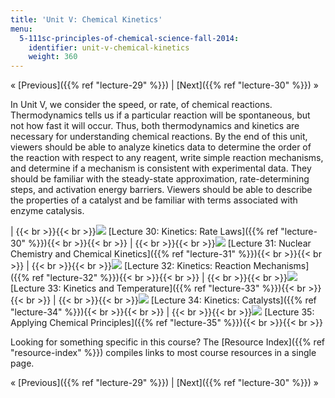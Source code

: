 ```yaml
---
title: 'Unit V: Chemical Kinetics'
menu:
  5-111sc-principles-of-chemical-science-fall-2014:
    identifier: unit-v-chemical-kinetics
    weight: 360
---
```

« [Previous]({{% ref "lecture-29" %}}) | [Next]({{% ref "lecture-30" %}}) »

In Unit V, we consider the speed, or rate, of chemical reactions. Thermodynamics tells us if a particular reaction will be spontaneous, but not how fast it will occur. Thus, both thermodynamics and kinetics are necessary for understanding chemical reactions. By the end of this unit, viewers should be able to analyze kinetics data to determine the order of the reaction with respect to any reagent, write simple reaction mechanisms, and determine if a mechanism is consistent with experimental data. They should be familiar with the steady-state approximation, rate-determining steps, and activation energy barriers. Viewers should be able to describe the properties of a catalyst and be familiar with terms associated with enzyme catalysis.

| {{< br >}}{{< br >}}![](https://open-learning-course-data.s3.amazonaws.com/5-111sc-principles-of-chemical-science-fall-2014/4d0d6e8e19f1b51c023f3ec3c3468842_Lecture_30.jpg) [Lecture 30: Kinetics: Rate Laws]({{% ref "lecture-30" %}}){{< br >}}{{< br >}} | {{< br >}}{{< br >}}![](https://open-learning-course-data.s3.amazonaws.com/5-111sc-principles-of-chemical-science-fall-2014/8eee3e7b097bf5c295ec735e309fdc60_Lecture_31.jpg) [Lecture 31: Nuclear Chemistry and Chemical Kinetics]({{% ref "lecture-31" %}}){{< br >}}{{< br >}} | {{< br >}}{{< br >}}![](https://open-learning-course-data.s3.amazonaws.com/5-111sc-principles-of-chemical-science-fall-2014/41a28d071c100dbdd44e35c97eac2e15_Lecture_32.jpg) [Lecture 32: Kinetics: Reaction Mechanisms]({{% ref "lecture-32" %}}){{< br >}}{{< br >}} | {{< br >}}{{< br >}}![](https://open-learning-course-data.s3.amazonaws.com/5-111sc-principles-of-chemical-science-fall-2014/bf0340d1f5d817e3bca597b1ce92e410_Lecture_33.jpg) [Lecture 33: Kinetics and Temperature]({{% ref "lecture-33" %}}){{< br >}}{{< br >}} | {{< br >}}{{< br >}}![](https://open-learning-course-data.s3.amazonaws.com/5-111sc-principles-of-chemical-science-fall-2014/eaea9b909de37c8ffd2db1ed6bd199cd_Lecture_34.jpg) [Lecture 34: Kinetics: Catalysts]({{% ref "lecture-34" %}}){{< br >}}{{< br >}} | {{< br >}}{{< br >}}![](https://open-learning-course-data.s3.amazonaws.com/5-111sc-principles-of-chemical-science-fall-2014/e6f283be288a8bf147c57e02f3d526d5_Lecture_35.jpg) [Lecture 35: Applying Chemical Principles]({{% ref "lecture-35" %}}){{< br >}}{{< br >}} 

Looking for something specific in this course? The [Resource Index]({{% ref "resource-index" %}}) compiles links to most course resources in a single page.

« [Previous]({{% ref "lecture-29" %}}) | [Next]({{% ref "lecture-30" %}}) »